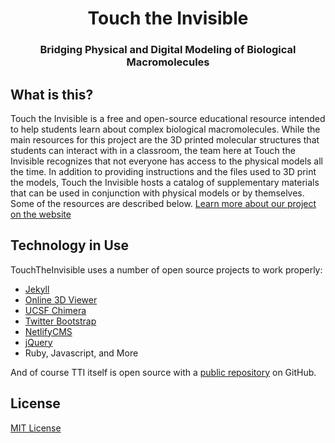 <h1 align="center">Touch the Invisible</h1>
<h3 align="center">Bridging Physical and Digital Modeling of Biological Macromolecules</h3>


## What is this?
Touch the Invisible is a free and open-source educational resource intended to help students learn about complex biological macromolecules. While the main resources for this project are the 3D printed molecular structures that students can interact with in a classroom, the team here at Touch the Invisible recognizes that not everyone has access to the physical models all the time. In addition to providing instructions and the files used to 3D print the models, Touch the Invisible hosts a catalog of supplementary materials that can be used in conjunction with physical models or by themselves. Some of the resources are described below.
[Learn more about our project on the website](http://touchtheinvisible.github.io/about)

## Technology in Use
TouchTheInvisible uses a number of open source projects to work properly:
- [Jekyll](https://jekyllrb.com/)
- [Online 3D Viewer](https://github.com/kovacsv/Online3DViewer)
- [UCSF Chimera](https://www.rbvi.ucsf.edu/chimera/)
- [Twitter Bootstrap](https://github.com/twbs/bootstrap)
- [NetlifyCMS](https://www.netlifycms.org/)
- [jQuery](https://jquery.com/)
- Ruby, Javascript, and More

And of course TTI itself is open source with a [public repository](https://github.com/TouchTheInvisible/TouchTheInvisible.github.io/) on GitHub.
## License
[MIT License](LICENSE)
